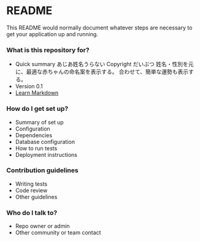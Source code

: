 # README #

This README would normally document whatever steps are necessary to get your application up and running.

### What is this repository for? ###

* Quick summary
あじあ姓名うらない
Copyright だいぶつ
姓名・性別を元に、最適な赤ちゃんの命名案を表示する。
合わせて、簡単な運勢も表示する。
* Version
0.1
* [Learn Markdown](https://bitbucket.org/tutorials/markdowndemo)

### How do I get set up? ###

* Summary of set up
* Configuration
* Dependencies
* Database configuration
* How to run tests
* Deployment instructions

### Contribution guidelines ###

* Writing tests
* Code review
* Other guidelines

### Who do I talk to? ###

* Repo owner or admin
* Other community or team contact